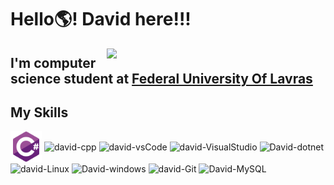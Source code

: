 <div>
<h1>Hello🌎! David here!!!</h1>
<img align="right" src="https://webstockreview.net/images/tired-clipart-computer-job-16.png" width="350" />

<h2>I'm computer science student at <a href="https://ufla.br/">Federal University Of Lavras</a></h2>

<h2>My Skills</h2>
<img align="center" alt="david-Csharp" height="50" width="50"
src="https://raw.githubusercontent.com/devicons/devicon/master/icons/csharp/csharp-original.svg"> <img
align="center" alt="david-cpp" height="50" width="50"
src="https://user-images.githubusercontent.com/73839667/148657872-449fdb27-b1d2-4be7-8620-c9d5d788bfe2.png">
<img align="center" alt="david-vsCode" height="60" width="60"
src="https://user-images.githubusercontent.com/73839667/159142016-2e951e1a-1df0-4965-a956-c42ede01ad0f.png">
<img align="center" alt="david-VisualStudio" height="50" width="50"
src="https://user-images.githubusercontent.com/73839667/148657708-66a6de0e-ba57-4966-84e0-93636bd45454.png">
<img align="center" alt="David-dotnet" height="50" width="50"
src="https://user-images.githubusercontent.com/73839667/170784638-d80e2a22-8fa8-4bfb-8f91-12779b2bf36d.png">
<img align="center" alt="david-Linux" height="50" width="50"
src="https://user-images.githubusercontent.com/73839667/170783938-1fa2818e-a453-449e-9b08-4bf699087932.png">
<img align="center" alt="David-windows" height="50" width="50"
src="https://user-images.githubusercontent.com/73839667/170786416-626ab243-b6c9-4586-96a1-7d8babcbaaa6.png">
<img align="center" alt="david-Git" height="50" width="50"
src="https://user-images.githubusercontent.com/73839667/148657974-293112d0-c46a-4401-aae1-d7393243ba45.png">
<img align="center" alt="David-MySQL" height="90" width="90"
src="https://user-images.githubusercontent.com/73839667/159141917-c85b1502-9d16-4ceb-bd4c-744cb28ffcaf.png">
</div>
